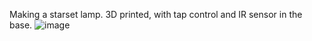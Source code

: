 Making a starset lamp. 3D printed, with tap control and IR sensor in the base.
![image](https://github.com/user-attachments/assets/b0e10d42-e387-40e5-82f7-d7112895cbe7)

